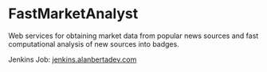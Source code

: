 FastMarketAnalyst
=================

Web services for obtaining market data from popular news sources and fast computational analysis of new sources into badges.

Jenkins Job: [jenkins.alanbertadev.com](http://jenkins.alanbertadev.com/job/FastMarketAnalyst/)
